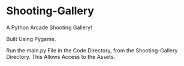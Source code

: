 # Shooting-Gallery
A Python Arcade Shooting Gallery!

Built Using Pygame.

Run the main.py File in the Code Directory, from the Shooting-Gallery Directory. This Allows Access to the Assets.
